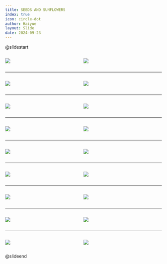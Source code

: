 ```yaml
---
title: SEEDS AND SUNFLOWERS
index: true
icon: circle-dot
author: Haiyue
layout: Slide
date: 2024-09-23
---
```

 
@slidestart

<div style="display:flex">
<div style="flex:1">

![](/reading/english/Level-R/SEEDS%20AND%20SUNFLOWERS/001.webp)
</div>
<div style="flex:1">

![](/reading/english/Level-R/SEEDS%20AND%20SUNFLOWERS/002.webp)
</div>
</div>

---

<div style="display:flex">
<div style="flex:1">

![](/reading/english/Level-R/SEEDS%20AND%20SUNFLOWERS/003.webp)
</div>
<div style="flex:1">

![](/reading/english/Level-R/SEEDS%20AND%20SUNFLOWERS/004.webp)
</div>
</div>

---

<div style="display:flex">
<div style="flex:1">

![](/reading/english/Level-R/SEEDS%20AND%20SUNFLOWERS/005.webp)
</div>
<div style="flex:1">

![](/reading/english/Level-R/SEEDS%20AND%20SUNFLOWERS/006.webp)
</div>
</div>

---

<div style="display:flex">
<div style="flex:1">

![](/reading/english/Level-R/SEEDS%20AND%20SUNFLOWERS/007.webp)
</div>
<div style="flex:1">

![](/reading/english/Level-R/SEEDS%20AND%20SUNFLOWERS/008.webp)
</div>
</div>

---

<div style="display:flex">
<div style="flex:1">

![](/reading/english/Level-R/SEEDS%20AND%20SUNFLOWERS/009.webp)
</div>
<div style="flex:1">

![](/reading/english/Level-R/SEEDS%20AND%20SUNFLOWERS/010.webp)
</div>
</div>

---

<div style="display:flex">
<div style="flex:1">

![](/reading/english/Level-R/SEEDS%20AND%20SUNFLOWERS/011.webp)
</div>
<div style="flex:1">

![](/reading/english/Level-R/SEEDS%20AND%20SUNFLOWERS/012.webp)
</div>
</div>

---

<div style="display:flex">
<div style="flex:1">

![](/reading/english/Level-R/SEEDS%20AND%20SUNFLOWERS/013.webp)
</div>
<div style="flex:1">

![](/reading/english/Level-R/SEEDS%20AND%20SUNFLOWERS/014.webp)
</div>
</div>

---

<div style="display:flex">
<div style="flex:1">

![](/reading/english/Level-R/SEEDS%20AND%20SUNFLOWERS/015.webp)
</div>
<div style="flex:1">

![](/reading/english/Level-R/SEEDS%20AND%20SUNFLOWERS/016.webp)
</div>
</div>

---

<div style="display:flex">
<div style="flex:1">

![](/reading/english/Level-R/SEEDS%20AND%20SUNFLOWERS/017.webp)
</div>
<div style="flex:1">

![](/reading/english/Level-R/SEEDS%20AND%20SUNFLOWERS/018.webp)
</div>
</div>

@slideend